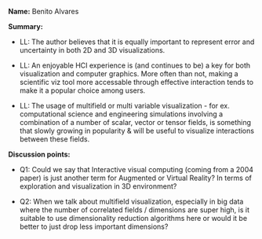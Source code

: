 **Name:** Benito Alvares

**Summary:**

 - LL: The author believes that it is equally important to represent error and uncertainty in both 2D and 3D visualizations. 

 - LL: An enjoyable HCI experience is (and continues to be) a key for both visualization and computer graphics. More often than not, making a scientific viz tool more accessable through effective interaction tends to make it a popular choice among users. 

 - LL: The usage of multifield or multi variable visualization - for ex. computational science and engineering simulations involving a combination of a number of scalar, vector or tensor fields, is something that slowly growing in popularity & will be useful to visualize interactions between these fields.

**Discussion points:**

 - Q1: Could we say that Interactive visual computing (coming from a 2004 paper) is just another term for Augmented or Virtual Reality? In terms of exploration and visualization in 3D environment?

 - Q2: When we talk about multifield visualization, especially in big data where the number of correlated fields / dimensions are super high, is it suitable to use dimensionality reduction algorithms here or would it be better to just drop less important dimensions?